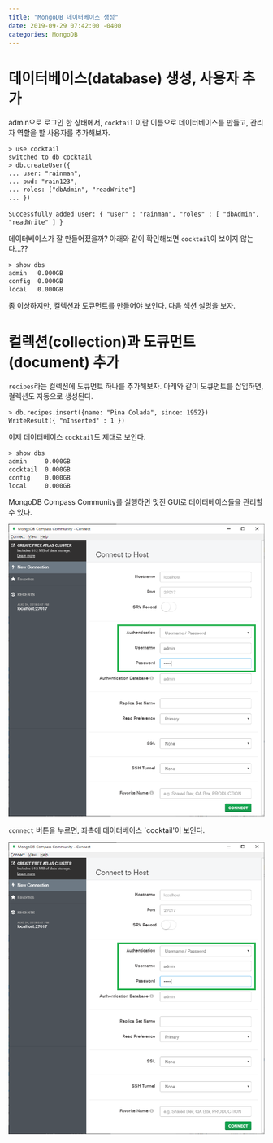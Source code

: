 ```yaml
---
title: "MongoDB 데이터베이스 생성"
date: 2019-09-29 07:42:00 -0400
categories: MongoDB
---
```



# 데이터베이스(database) 생성, 사용자 추가

admin으로 로그인 한 상태에서, `cocktail` 이란 이름으로 데이터베이스를 만들고, 관리자 역할을 할 사용자를 추가해보자.

```
> use cocktail
switched to db cocktail
> db.createUser({
... user: "rainman",
... pwd: "rain123",
... roles: ["dbAdmin", "readWrite"]
... })

Successfully added user: { "user" : "rainman", "roles" : [ "dbAdmin", "readWrite" ] }
```

데이터베이스가 잘 만들어졌을까? 아래와 같이 확인해보면 `cocktail`이 보이지 않는다...??
```
> show dbs
admin   0.000GB
config  0.000GB
local   0.000GB
```

좀 이상하지만, 컬렉션과 도큐먼트를 만들어야 보인다. 다음 섹션 설명을 보자.


# 컬렉션(collection)과 도큐먼트(document) 추가

`recipes`라는 컬렉션에 도큐먼트 하나를 추가해보자. 아래와 같이 도큐먼트를 삽입하면, 컬렉션도 자동으로 생성된다.

```
> db.recipes.insert({name: "Pina Colada", since: 1952})
WriteResult({ "nInserted" : 1 })
```

이제 데이터베이스 `cocktail`도 제대로 보인다.

```
> show dbs
admin     0.000GB
cocktail  0.000GB
config    0.000GB
local     0.000GB
```

MongoDB Compass Community를 실행하면 멋진 GUI로 데이터베이스들을 관리할 수 있다.

![compass_login](/images/compass_login.png)

`connect` 버튼을 누르면, 좌측에 데이터베이스 `cocktail'이 보인다.

![compass_recipes](/images/compass_recipes.png)

